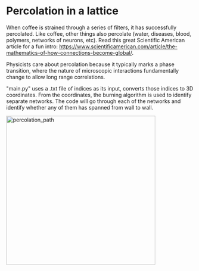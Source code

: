 # Percolation in a lattice
When coffee is strained through a series of filters, it has successfully percolated. Like coffee, other things also percolate (water, diseases, blood, polymers, networks of neurons, etc). Read this great Scientific American article for a fun intro: https://www.scientificamerican.com/article/the-mathematics-of-how-connections-become-global/. 

Physicists care about percolation because it typically marks a phase transition, where the nature of microscopic interactions fundamentally change to allow long range correlations. 

"main.py" uses a .txt file of indices as its input, converts those indices to 3D coordinates. From the coordinates, the burning algorithm is used to identify separate networks. The code will go through each of the networks and identify whether any of them has spanned from wall to wall. 


<img width="400" alt="percolation_path" src="https://user-images.githubusercontent.com/5424353/202331558-4bc29c8e-ff5d-4ce8-977d-b5b5120bd38e.png">
